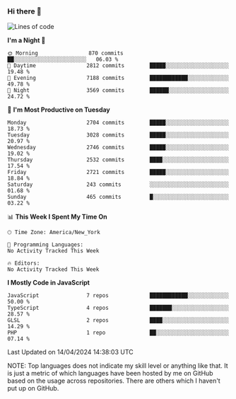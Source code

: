 ### Hi there 👋

<!--
**LynxJinxxy/LynxJinxxy** is a ✨ _special_ ✨ repository because its `README.md` (this file) appears on your GitHub profile.

Here are some ideas to get you started:

- 🔭 I’m currently working on ...
- 🌱 I’m currently learning ...
- 👯 I’m looking to collaborate on ...
- 🤔 I’m looking for help with ...
- 💬 Ask me about ...
- 📫 How to reach me: ...
- 😄 Pronouns: ...
- ⚡ Fun fact: ...
-->

<!--START_SECTION:waka-->
![Lines of code](https://img.shields.io/badge/From%20Hello%20World%20I%27ve%20Written-31.8%20million%20lines%20of%20code-blue)

**I'm a Night 🦉** 

```text
🌞 Morning                870 commits         ██░░░░░░░░░░░░░░░░░░░░░░░   06.03 % 
🌆 Daytime                2812 commits        █████░░░░░░░░░░░░░░░░░░░░   19.48 % 
🌃 Evening                7188 commits        ████████████░░░░░░░░░░░░░   49.78 % 
🌙 Night                  3569 commits        ██████░░░░░░░░░░░░░░░░░░░   24.72 % 
```
📅 **I'm Most Productive on Tuesday** 

```text
Monday                   2704 commits        █████░░░░░░░░░░░░░░░░░░░░   18.73 % 
Tuesday                  3028 commits        █████░░░░░░░░░░░░░░░░░░░░   20.97 % 
Wednesday                2746 commits        █████░░░░░░░░░░░░░░░░░░░░   19.02 % 
Thursday                 2532 commits        ████░░░░░░░░░░░░░░░░░░░░░   17.54 % 
Friday                   2721 commits        █████░░░░░░░░░░░░░░░░░░░░   18.84 % 
Saturday                 243 commits         ░░░░░░░░░░░░░░░░░░░░░░░░░   01.68 % 
Sunday                   465 commits         █░░░░░░░░░░░░░░░░░░░░░░░░   03.22 % 
```


📊 **This Week I Spent My Time On** 

```text
🕑︎ Time Zone: America/New_York

💬 Programming Languages: 
No Activity Tracked This Week

🔥 Editors: 
No Activity Tracked This Week
```

**I Mostly Code in JavaScript** 

```text
JavaScript               7 repos             ████████████░░░░░░░░░░░░░   50.00 % 
TypeScript               4 repos             ███████░░░░░░░░░░░░░░░░░░   28.57 % 
GLSL                     2 repos             ████░░░░░░░░░░░░░░░░░░░░░   14.29 % 
PHP                      1 repo              ██░░░░░░░░░░░░░░░░░░░░░░░   07.14 % 
```




 Last Updated on 14/04/2024 14:38:03 UTC
<!--END_SECTION:waka-->
NOTE: Top languages does not indicate my skill level or anything like that. It is just a metric of which languages have been hosted by me on GitHub based on the usage across repositories. There are others which I haven't put up on GitHub.
